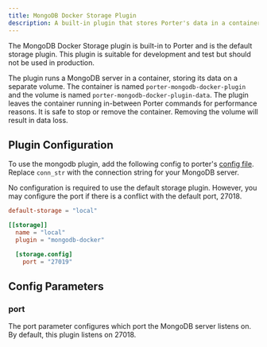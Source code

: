```yaml
---
title: MongoDB Docker Storage Plugin
description: A built-in plugin that stores Porter's data in a container running MongoDB.
---
```


The MongoDB Docker Storage plugin is built-in to Porter and is the default
storage plugin. This plugin is suitable for development and test but should not
be used in production.

The plugin runs a MongoDB server in a container, storing its data on a separate
volume. The container is named `porter-mongodb-docker-plugin` and the volume is
named `porter-mongodb-docker-plugin-data`. The plugin leaves the container
running in-between Porter commands for performance reasons. It is safe to stop
or remove the container. Removing the volume will result in data loss.

## Plugin Configuration

To use the mongodb plugin, add the following config to porter's [config file]. Replace `conn_str` with the
connection string for your MongoDB server.

No configuration is required to use the default storage plugin. However, you may
configure the port if there is a conflict with the default port, 27018.

```toml
default-storage = "local"

[[storage]]
  name = "local"
  plugin = "mongodb-docker"

  [storage.config]
    port = "27019"
```

[config file]: /configuration/#config-file

## Config Parameters

### port

The port parameter configures which port the MongoDB server listens on. By default, this plugin listens on 27018.
